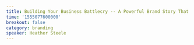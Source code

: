 ```yaml
---
title: Building Your Business Battlecry -- A Powerful Brand Story That Actually Works
time: '1555077600000'
breakout: false
category: branding
speaker: Heather Steele
---
```


